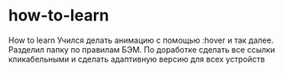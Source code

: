 # how-to-learn
How to learn
Учился делать анимацию с помощью :hover и так далее. Разделил папку по правилам БЭМ. 
По доработке сделать все ссылки кликабельными и сделать адаптивную версию для всех устройств 
